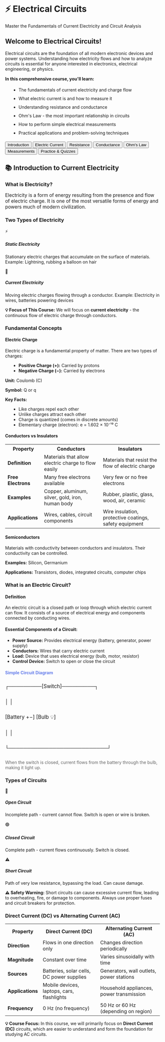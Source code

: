 <div class="container">
        <div class="header">
            <h1>⚡ Electrical Circuits</h1>
            <p>Master the Fundamentals of Current Electricity and Circuit Analysis</p>
        </div>
        
<div class="content">
            <div class="intro-box">
                <h2>Welcome to Electrical Circuits!</h2>
                <p>Electrical circuits are the foundation of all modern electronic devices and power systems. Understanding how electricity flows and how to analyze circuits is essential for anyone interested in electronics, electrical engineering, or physics.</p>
                <p style="margin-top: 15px;"><strong>In this comprehensive course, you'll learn:</strong></p>
                <ul style="margin-top: 10px; margin-left: 20px; line-height: 2;">
                    <li>The fundamentals of current electricity and charge flow</li>
                    <li>What electric current is and how to measure it</li>
                    <li>Understanding resistance and conductance</li>
                    <li>Ohm's Law - the most important relationship in circuits</li>
                    <li>How to perform simple electrical measurements</li>
                    <li>Practical applications and problem-solving techniques</li>
                </ul>
            </div>
            
<div class="nav-tabs">
                <button class="tab-btn active" onclick="showSection('intro')">Introduction</button>
                <button class="tab-btn" onclick="showSection('current')">Electric Current</button>
                <button class="tab-btn" onclick="showSection('resistance')">Resistance</button>
                <button class="tab-btn" onclick="showSection('conductance')">Conductance</button>
                <button class="tab-btn" onclick="showSection('ohms')">Ohm's Law</button>
                <button class="tab-btn" onclick="showSection('measurements')">Measurements</button>
                <button class="tab-btn" onclick="showSection('practice')">Practice & Quizzes</button>
            </div>
            
<!-- INTRODUCTION SECTION -->
<div id="intro" class="section active">
                <div class="module">
                    <h2>📚 Introduction to Current Electricity</h2>
                    
<h3>What is Electricity?</h3>
                    <p style="font-size: 1.1em; margin-bottom: 20px;">Electricity is a form of energy resulting from the presence and flow of electric charge. It is one of the most versatile forms of energy and powers much of modern civilization.</p>
                    
<h3>Two Types of Electricity</h3>
                    <div class="icon-grid">
                        <div class="icon-card">
                            <div class="icon">⚡</div>
                            <h5>Static Electricity</h5>
                            <p>Stationary electric charges that accumulate on the surface of materials. Example: Lightning, rubbing a balloon on hair</p>
                        </div>
                        <div class="icon-card">
                            <div class="icon">🔋</div>
                            <h5>Current Electricity</h5>
                            <p>Moving electric charges flowing through a conductor. Example: Electricity in wires, batteries powering devices</p>
                        </div>
                    </div>
                    
<div class="note">
                        <strong>💡 Focus of This Course:</strong> We will focus on <strong>current electricity</strong> - the continuous flow of electric charge through conductors.
                    </div>
                    
<h3>Fundamental Concepts</h3>
                    
<div class="definition-card">
                        <h4>Electric Charge</h4>
                        <p>Electric charge is a fundamental property of matter. There are two types of charges:</p>
                        <ul style="margin-left: 20px; margin-top: 10px;">
                            <li><strong>Positive Charge (+):</strong> Carried by protons</li>
                            <li><strong>Negative Charge (−):</strong> Carried by electrons</li>
                        </ul>
                        <p style="margin-top: 15px;"><strong>Unit:</strong> Coulomb (C)</p>
                        <p><strong>Symbol:</strong> Q or q</p>
                        <p style="margin-top: 10px;"><strong>Key Facts:</strong></p>
                        <ul style="margin-left: 20px; margin-top: 5px;">
                            <li>Like charges repel each other</li>
                            <li>Unlike charges attract each other</li>
                            <li>Charge is quantized (comes in discrete amounts)</li>
                            <li>Elementary charge (electron): e = 1.602 × 10⁻¹⁹ C</li>
                        </ul>
                    </div>
                    
<div class="definition-card">
                        <h4>Conductors vs Insulators</h4>
                        <table class="comparison-table">
                            <tr>
                                <th>Property</th>
                                <th>Conductors</th>
                                <th>Insulators</th>
                            </tr>
                            <tr>
                                <td><strong>Definition</strong></td>
                                <td>Materials that allow electric charge to flow easily</td>
                                <td>Materials that resist the flow of electric charge</td>
                            </tr>
                            <tr>
                                <td><strong>Free Electrons</strong></td>
                                <td>Many free electrons available</td>
                                <td>Very few or no free electrons</td>
                            </tr>
                            <tr>
                                <td><strong>Examples</strong></td>
                                <td>Copper, aluminum, silver, gold, iron, human body</td>
                                <td>Rubber, plastic, glass, wood, air, ceramic</td>
                            </tr>
                            <tr>
                                <td><strong>Applications</strong></td>
                                <td>Wires, cables, circuit components</td>
                                <td>Wire insulation, protective coatings, safety equipment</td>
                            </tr>
                        </table>
                    </div>
                    
<div class="definition-card">
                        <h4>Semiconductors</h4>
                        <p>Materials with conductivity between conductors and insulators. Their conductivity can be controlled.</p>
                        <p style="margin-top: 10px;"><strong>Examples:</strong> Silicon, Germanium</p>
                        <p><strong>Applications:</strong> Transistors, diodes, integrated circuits, computer chips</p>
                    </div>
                    
<h3>What is an Electric Circuit?</h3>
                    <div class="definition-card">
                        <h4>Definition</h4>
                        <p>An electric circuit is a closed path or loop through which electric current can flow. It consists of a source of electrical energy and components connected by conducting wires.</p>
                        
<div class="key-points" style="margin-top: 20px;">
                            <h4>Essential Components of a Circuit:</h4>
                            <ul>
                                <li><strong>Power Source:</strong> Provides electrical energy (battery, generator, power supply)</li>
                                <li><strong>Conductors:</strong> Wires that carry electric current</li>
                                <li><strong>Load:</strong> Device that uses electrical energy (bulb, motor, resistor)</li>
                                <li><strong>Control Device:</strong> Switch to open or close the circuit</li>
                            </ul>
                        </div>
                    </div>
                    
<div class="circuit-diagram">
                        <h4 style="color: #667eea; margin-bottom: 20px;">Simple Circuit Diagram</h4>
                        <div style="font-size: 1.2em; line-height: 2;">
                            <p>┌─────────[Switch]─────────┐</p>
                            <p>│                           │</p>
                            <p>[Battery +−]            [Bulb 💡]</p>
                            <p>│                           │</p>
                            <p>└───────────────────────────┘</p>
                        </div>
                        <p style="margin-top: 20px; color: #666;">When the switch is closed, current flows from the battery through the bulb, making it light up.</p>
                    </div>
                    
<h3>Types of Circuits</h3>
                    <div class="icon-grid">
                        <div class="icon-card">
                            <div class="icon">🔴</div>
                            <h5>Open Circuit</h5>
                            <p>Incomplete path - current cannot flow. Switch is open or wire is broken.</p>
                        </div>
                        <div class="icon-card">
                            <div class="icon">🟢</div>
                            <h5>Closed Circuit</h5>
                            <p>Complete path - current flows continuously. Switch is closed.</p>
                        </div>
                        <div class="icon-card">
                            <div class="icon">⚠️</div>
                            <h5>Short Circuit</h5>
                            <p>Path of very low resistance, bypassing the load. Can cause damage.</p>
                        </div>
                    </div>
                    
<div class="warning">
                        <strong>⚠️ Safety Warning:</strong> Short circuits can cause excessive current flow, leading to overheating, fire, or damage to components. Always use proper fuses and circuit breakers for protection.
                    </div>
                    
<h3>Direct Current (DC) vs Alternating Current (AC)</h3>
                    <table class="comparison-table">
                        <tr>
                            <th>Property</th>
                            <th>Direct Current (DC)</th>
                            <th>Alternating Current (AC)</th>
                        </tr>
                        <tr>
                            <td><strong>Direction</strong></td>
                            <td>Flows in one direction only</td>
                            <td>Changes direction periodically</td>
                        </tr>
                        <tr>
                            <td><strong>Magnitude</strong></td>
                            <td>Constant over time</td>
                            <td>Varies sinusoidally with time</td>
                        </tr>
                        <tr>
                            <td><strong>Sources</strong></td>
                            <td>Batteries, solar cells, DC power supplies</td>
                            <td>Generators, wall outlets, power stations</td>
                        </tr>
                        <tr>
                            <td><strong>Applications</strong></td>
                            <td>Mobile devices, laptops, cars, flashlights</td>
                            <td>Household appliances, power transmission</td>
                        </tr>
                        <tr>
                            <td><strong>Frequency</strong></td>
                            <td>0 Hz (no frequency)</td>
                            <td>50 Hz or 60 Hz (depending on region)</td>
                        </tr>
                    </table>
                    
<div class="note">
                        <strong>💡 Course Focus:</strong> In this course, we will primarily focus on <strong>Direct Current (DC)</strong> circuits, which are easier to understand and form the foundation for studying AC circuits.
                    </div>
                </div>
            </div>